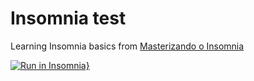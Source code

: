 # Insomnia test

Learning Insomnia basics from [Masterizando o Insomnia](https://www.youtube.com/watch?v=3tB0uDliS6Y&t=160s&ab_channel=Rocketseat)

[![Run in Insomnia}](https://insomnia.rest/images/run.svg)](https://insomnia.rest/run/?label=test-API-insomnia&uri=https%3A%2F%2Fraw.githubusercontent.com%2Fjorgesalhani%2FLearningAPI%2Fmaster%2FInsomnia_2021-06-03)
